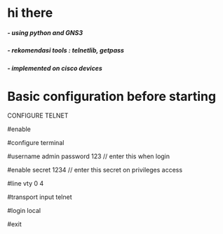 <h1> hi there</h1>
<h5> - using python and GNS3 </h5>
<h5> - rekomendasi tools : telnetlib, getpass </h5>
<h5> - implemented on cisco devices </h5>

<h1>Basic configuration before starting </h1>
   <p> CONFIGURE TELNET </P>
  <p>#enable </p>
  <p>#configure terminal</p>
  <p>#username admin password 123 // enter this when login </p>
  <p>#enable secret 1234 // enter this secret on privileges access </p>
  <p>#line vty 0 4</p> 
  <p>#transport input telnet</p> 
  <p>#login local</p>
  <p>#exit</p>

